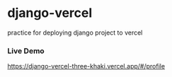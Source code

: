 # django-vercel
practice for deploying django project to vercel

### Live Demo
https://django-vercel-three-khaki.vercel.app/#/profile
